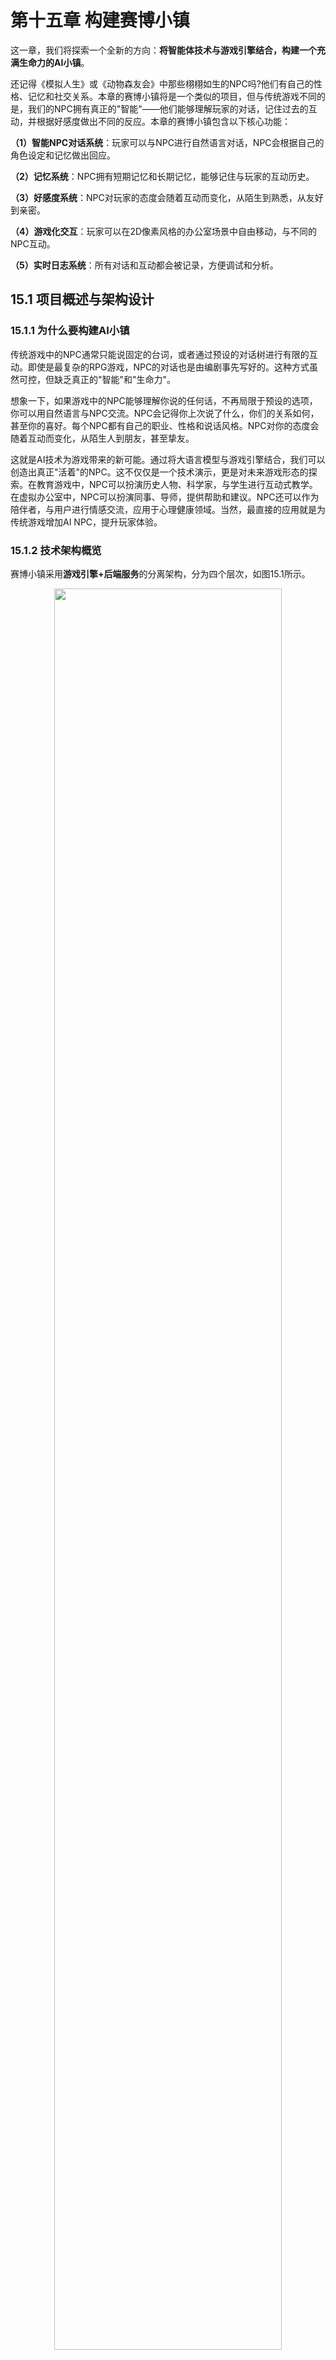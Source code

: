 # 第十五章 构建赛博小镇

这一章，我们将探索一个全新的方向：<strong>将智能体技术与游戏引擎结合，构建一个充满生命力的AI小镇</strong>。

还记得《模拟人生》或《动物森友会》中那些栩栩如生的NPC吗?他们有自己的性格、记忆和社交关系。本章的赛博小镇将是一个类似的项目，但与传统游戏不同的是，我们的NPC拥有真正的"智能"——他们能够理解玩家的对话，记住过去的互动，并根据好感度做出不同的反应。本章的赛博小镇包含以下核心功能：

<strong>（1）智能NPC对话系统</strong>：玩家可以与NPC进行自然语言对话，NPC会根据自己的角色设定和记忆做出回应。

<strong>（2）记忆系统</strong>：NPC拥有短期记忆和长期记忆，能够记住与玩家的互动历史。

<strong>（3）好感度系统</strong>：NPC对玩家的态度会随着互动而变化，从陌生到熟悉，从友好到亲密。

<strong>（4）游戏化交互</strong>：玩家可以在2D像素风格的办公室场景中自由移动，与不同的NPC互动。

<strong>（5）实时日志系统</strong>：所有对话和互动都会被记录，方便调试和分析。

## 15.1 项目概述与架构设计

### 15.1.1 为什么要构建AI小镇

传统游戏中的NPC通常只能说固定的台词，或者通过预设的对话树进行有限的互动。即使是最复杂的RPG游戏，NPC的对话也是由编剧事先写好的。这种方式虽然可控，但缺乏真正的"智能"和"生命力"。

想象一下，如果游戏中的NPC能够理解你说的任何话，不再局限于预设的选项，你可以用自然语言与NPC交流。NPC会记得你上次说了什么，你们的关系如何，甚至你的喜好。每个NPC都有自己的职业、性格和说话风格。NPC对你的态度会随着互动而变化，从陌生人到朋友，甚至挚友。

这就是AI技术为游戏带来的新可能。通过将大语言模型与游戏引擎结合，我们可以创造出真正"活着"的NPC。这不仅仅是一个技术演示，更是对未来游戏形态的探索。在教育游戏中，NPC可以扮演历史人物、科学家，与学生进行互动式教学。在虚拟办公室中，NPC可以扮演同事、导师，提供帮助和建议。NPC还可以作为陪伴者，与用户进行情感交流，应用于心理健康领域。当然，最直接的应用就是为传统游戏增加AI NPC，提升玩家体验。

### 15.1.2 技术架构概览

赛博小镇采用<strong>游戏引擎+后端服务</strong>的分离架构，分为四个层次，如图15.1所示。

<div align="center">
  <img src="https://raw.githubusercontent.com/datawhalechina/Hello-Agents/main/docs/images/15-figures/15-1.png" alt="" width="85%"/>
  <p>图 15.1 赛博小镇技术架构</p>
</div>

前端层使用Godot 4.5游戏引擎，负责游戏渲染、玩家控制、NPC显示和对话UI。Godot是一个开源的2D/3D游戏引擎，非常适合快速开发像素风格的游戏。后端层使用FastAPI框架，负责API路由、NPC状态管理、对话处理和日志记录。FastAPI是一个现代化的Python Web框架，性能优秀且易于开发。智能体层使用我们自己构建的HelloAgents框架，负责NPC智能、记忆管理和好感度计算。每个NPC都是一个SimpleAgent实例，拥有独立的记忆和状态。外部服务层提供LLM能力、向量存储和数据持久化，包括OpenAI API、Qdrant向量数据库和SQLite关系数据库。

数据流转过程如图15.2所示：

<div align="center">
  <img src="https://raw.githubusercontent.com/datawhalechina/Hello-Agents/main/docs/images/15-figures/15-2.png" alt="" width="85%"/>
  <p>图 15.2 数据流转过程</p>
</div>


玩家在Godot中按E键与NPC互动，Godot通过HTTP API发送对话请求到FastAPI后端。后端调用HelloAgents的SimpleAgent处理对话，Agent从记忆系统中检索相关历史，然后调用LLM生成回复。后端更新NPC状态和好感度，记录日志到控制台和文件，最后返回回复给Godot前端。Godot显示NPC回复并更新UI，完成一次完整的交互循环。

项目的结构如下，方便你定位源码:

```
Helloagents-AI-Town/
├── helloagents-ai-town/           # Godot游戏项目
│   ├── project.godot              # Godot项目配置
│   ├── scenes/                    # 游戏场景
│   │   ├── main.tscn              # 主场景(办公室)
│   │   ├── player.tscn            # 玩家角色
│   │   ├── npc.tscn               # NPC角色
│   │   └── dialogue_ui.tscn       # 对话UI
│   ├── scripts/                   # GDScript脚本
│   │   ├── main.gd                # 主场景逻辑
│   │   ├── player.gd              # 玩家控制
│   │   ├── npc.gd                 # NPC行为
│   │   ├── dialogue_ui.gd         # 对话UI逻辑
│   │   ├── api_client.gd          # API客户端
│   │   └── config.gd              # 配置管理
│   └── assets/                    # 游戏资源
│       ├── characters/            # 角色精灵图
│       ├── interiors/             # 室内场景
│       ├── ui/                    # UI素材
│       └── audio/                 # 音效音乐
│
└── backend/                       # Python后端
    ├── main.py                    # FastAPI主程序
    ├── agents.py                  # NPC Agent系统
    ├── relationship_manager.py    # 好感度管理
    ├── state_manager.py           # 状态管理
    ├── logger.py                  # 日志系统
    ├── config.py                  # 配置管理
    ├── models.py                  # 数据模型
    ├── requirements.txt           # Python依赖
    └── .env.example               # 环境变量示例
```

详细的架构设计和数据流转将在后续章节中介绍。

### 15.1.3 快速体验：5分钟运行项目

在深入学习实现细节之前，让我们先把项目跑起来，看看最终的效果。这样你会对整个系统有一个直观的认识。

<strong>环境要求：</strong>

- Godot 4.2或更高版本
- Python 3.10或更高版本
- LLM API密钥(OpenAI、DeepSeek、智谱等)

<strong>获取项目：</strong>

你可以下载`code/chapter15/Helloagents-AI-Town.zip`分发包并解压，或者从GitHub克隆完整仓库。

<strong>启动后端：</strong>

```bash
# 1. 进入backend目录
cd Helloagents-AI-Town/backend

# 2. 安装依赖
pip install -r requirements.txt

# 3. 配置环境变量
cp .env.example .env
# 编辑.env文件，填写你的API密钥

# 4. 启动后端服务
python main.py
```

成功启动后，你会看到如下输出：

```
============================================================
🎮 赛博小镇后端服务启动中...
============================================================
✅ 所有服务已启动!
📡 API地址: http://0.0.0.0:8000
📚 API文档: http://0.0.0.0:8000/docs
============================================================
```

<strong>启动Godot：</strong>

Godot的安装非常简单，Windows提供了直接打开的`.exe`文件，Mac也提供了`.dmg`文件。可直接在官网下载([Windows](https://godotengine.org/download/windows/) / [Mac](https://godotengine.org/download/macos/))

打开Godot引擎，点击"导入"按钮，浏览到`Helloagents-AI-Town/helloagents-ai-town/project.godot`，点击"导入并编辑"。等待Godot导入资源后，按`F5`或点击"运行"按钮启动游戏。

<strong>体验核心功能：</strong>

游戏启动后，你会看到一个像素风格的Datawhale办公室场景，如图15.3所示。

<div align="center">
  <img src="https://raw.githubusercontent.com/datawhalechina/Hello-Agents/main/docs/images/15-figures/15-3.png" alt="" width="85%"/>
  <p>图 15.3 赛博小镇游戏场景</p>
</div>

使用WASD键移动玩家角色，走到NPC附近时，屏幕上会显示"按E键交互"的提示。按下E键后，会弹出对话框，你可以输入任何想说的话，如图15.4所示。

<div align="center">
  <img src="https://raw.githubusercontent.com/datawhalechina/Hello-Agents/main/docs/images/15-figures/15-4.png" alt="" width="85%"/>
  <p>图 15.4 与NPC对话界面</p>
</div>

NPC会根据自己的角色设定(Python工程师、产品经理、UI设计师)和你们的互动历史做出回应。随着对话的进行，NPC对你的好感度会逐渐提升，从"陌生"到"熟悉"，再到"友好"、"亲密"甚至"挚友"。

<strong>好感度系统在后端实现</strong>，每次对话都会根据玩家的消息内容和情感分析来调整好感度值。虽然前端游戏界面中没有直接显示好感度数值，但所有的好感度变化都会被详细记录在后端日志中。你可以在`backend/logs/dialogue_YYYY-MM-DD.log`文件中查看每次对话的好感度变化。日志文件会记录每次对话的详细信息，包括：当前好感度值、检索到的相关记忆、NPC的回复、好感度变化量(+2.0、+3.0等)、变化原因(友好问候、正常交流等)以及情感分析结果(positive、neutral等)。这种设计让开发者可以清晰地追踪NPC与玩家的关系发展，也为后续在前端添加好感度UI提供了数据基础。

所有的对话都会被记录在后端的日志文件中，你可以通过以下命令实时查看：

```bash
# 在backend目录下
python view_logs.py
```

这个简单的体验展示了AI小镇的核心功能。接下来，我们将深入学习如何实现这些功能。




## 15.2 NPC智能体系统

### 15.2.1 基于HelloAgents的SimpleAgent

在赛博小镇中，每个NPC都是一个独立的智能体。我们使用HelloAgents框架中的SimpleAgent来实现NPC的智能。SimpleAgent是一个轻量级的智能体实现，它封装了LLM调用、消息管理和工具调用等核心功能。

回顾一下第七章中我们学习的SimpleAgent，它的核心是一个简单的对话循环：接收用户消息，调用LLM生成回复，返回结果。在赛博小镇中，我们需要为每个NPC创建一个SimpleAgent实例，并为其配置独特的系统提示词，让每个NPC拥有不同的性格和角色设定。

让我们看看如何创建一个NPC Agent。首先，我们需要定义NPC的基本信息，包括ID、名称、职业和性格。然后，我们根据这些信息构建系统提示词，让LLM扮演这个NPC的角色。最后，我们创建SimpleAgent实例，并配置记忆系统。

```python
from hello_agents import SimpleAgent, HelloAgentsLLM
from hello_agents.memory import MemoryManager, WorkingMemory, EpisodicMemory

def create_npc_agent(npc_id: str, name: str, role: str, personality: str):
    """创建NPC Agent"""
    # 构建系统提示词
    system_prompt = f"""你是{name},一位{role}。
你的性格特点:{personality}

你在Datawhale办公室工作,与同事们一起推动开源社区的发展。
请根据你的角色和性格,自然地与玩家对话。
记住你们之前的对话内容,保持对话的连贯性。
"""

    # 创建LLM实例
    llm = HelloAgentsLLM()

    # 创建记忆管理器
    memory_manager = MemoryManager(
        working_memory=WorkingMemory(capacity=10, ttl_minutes=120),
        episodic_memory=EpisodicMemory(
            db_path=f"memory_data/{npc_id}_episodic.db",
            collection_name=f"{npc_id}_memories"
        )
    )

    # 创建Agent
    agent = SimpleAgent(
        name=name,
        llm=llm,
        system_prompt=system_prompt,
        memory_manager=memory_manager
    )

    return agent
```

这段代码展示了如何创建一个NPC Agent。系统提示词定义了NPC的身份和性格，记忆管理器让NPC能够记住与玩家的对话历史。WorkingMemory是短期记忆，容量为10条消息，保留时间为120分钟。EpisodicMemory是长期记忆，使用SQLite数据库和Qdrant向量数据库存储，可以检索相关的历史对话。

NPC Agent的工作流程如图15.5所示：

<div align="center">
  <img src="https://raw.githubusercontent.com/datawhalechina/Hello-Agents/main/docs/images/15-figures/15-5.png" alt="" width="85%"/>
  <p>图 15.5 NPC Agent工作流程</p>
</div>


### 15.2.2 NPC角色设定与Prompt设计

一个好的NPC需要有鲜明的性格和角色设定。在赛博小镇中，我们设计了三个NPC，分别代表不同的职业和性格。

<strong>张三 - Python工程师</strong>

张三是一位资深的Python工程师，负责HelloAgents框架的核心开发。他性格严谨，说话直接，喜欢用技术术语。他对代码质量有很高的要求，经常会分享一些编程技巧和最佳实践。

```python
npc_zhang = {
    "npc_id": "zhang_san",
    "name": "张三",
    "role": "Python工程师",
    "personality": "严谨、专业、喜欢分享技术知识。说话直接,注重代码质量。"
}
```

<strong>李四 - 产品经理</strong>

李四是一位经验丰富的产品经理，负责HelloAgents框架的产品规划和用户体验设计。他性格外向，善于沟通，总是能从用户的角度思考问题。他喜欢讨论产品设计和用户需求，经常会问"为什么"。

```python
npc_li = {
    "npc_id": "li_si",
    "name": "李四",
    "role": "产品经理",
    "personality": "外向、善于沟通、注重用户体验。喜欢从用户角度思考问题。"
}
```

<strong>王五 - UI设计师</strong>

王五是一位富有创意的UI设计师，负责HelloAgents框架的界面设计和视觉呈现。他性格温和，审美独特，对色彩和布局有敏锐的感知。他喜欢讨论设计理念和美学，经常会分享一些设计灵感。

```python
npc_wang = {
    "npc_id": "wang_wu",
    "name": "王五",
    "role": "UI设计师",
    "personality": "温和、富有创意、审美独特。注重视觉呈现和用户体验。"
}
```

这三个NPC的设定各有特色，玩家可以根据自己的兴趣选择与不同的NPC互动。张三可以教你编程技巧，李四可以和你讨论产品设计，王五可以分享设计灵感。

### 15.2.3 记忆系统集成

记忆系统是NPC智能的关键。一个能够记住过去对话的NPC，会让玩家感觉更加真实和有趣。我们采用helloagents的`WorkingMemory`和`EpisodicMemory`构造短期记忆和长期记忆。

短期记忆存储最近的对话内容，容量有限，会随着时间自动清理。它的作用是保持对话的连贯性，让NPC能够理解上下文。比如，当玩家说"它是什么颜色的?"时，NPC需要从短期记忆中找到"它"指的是什么。

长期记忆存储所有的对话历史，使用向量数据库进行语义检索。当玩家提到某个话题时，NPC可以从长期记忆中检索相关的历史对话，回忆起之前讨论过的内容。比如，当玩家说"还记得我们上次讨论的那个项目吗?"，NPC可以从长期记忆中找到相关的对话记录。

记忆系统的架构如图15.6所示：

<div align="center">
  <img src="https://raw.githubusercontent.com/datawhalechina/Hello-Agents/main/docs/images/15-figures/15-6.png" alt="" width="85%"/>
  <p>图 15.6 记忆系统架构</p>
</div>


在实际使用中，Agent会先从短期记忆中获取最近的对话，然后从长期记忆中检索相关的历史对话，将这些信息一起发送给LLM，生成更加准确和个性化的回复。

```python
# Agent处理对话的流程
def process_dialogue(agent, player_message):
    # 1. 从短期记忆获取最近对话
    recent_messages = agent.memory_manager.working_memory.get_recent_messages(5)

    # 2. 从长期记忆检索相关历史
    relevant_memories = agent.memory_manager.episodic_memory.search(
        query=player_message,
        top_k=3
    )

    # 3. 构建上下文
    context = {
        "recent": recent_messages,
        "relevant": relevant_memories
    }

    # 4. 调用Agent生成回复
    reply = agent.run(player_message, context=context)

    # 5. 保存到记忆系统
    agent.memory_manager.add_interaction(player_message, reply)

    return reply
```

这个流程确保了NPC能够记住与玩家的互动历史，并在对话中体现出来。

### 15.2.4 批量对话生成：轻负载模式

在实际运行中，很快就会发现了一个问题：当多个玩家同时与不同的NPC对话时，后端需要并发处理多个LLM请求。每个请求都需要调用API，这不仅增加了成本，还可能因为并发限制导致请求失败或延迟。

为了解决这个问题，我们设计了一个<strong>批量对话生成系统</strong>。核心思想是：将多个NPC的对话请求合并成一次LLM调用，让LLM一次性生成所有NPC的回复。这就像餐厅的"预制菜"一样，提前批量准备好，需要时直接使用，大大降低了成本和延迟。

批量生成的工作流程如图15.7所示：

<div align="center">
  <img src="https://raw.githubusercontent.com/datawhalechina/Hello-Agents/main/docs/images/15-figures/15-7.png" alt="" width="85%"/>
  <p>图 15.7 批量生成vs传统模式</p>
</div>


批量生成器的实现非常巧妙。我们构建一个特殊的提示词，要求LLM一次性生成所有NPC的对话，并以JSON格式返回。这样，一次API调用就能获得所有NPC的回复，成本降低到原来的1/3，延迟也大幅减少。

```python
class NPCBatchGenerator：
    """批量生成NPC对话的生成器"""

    def __init__(self):
        self.llm = HelloAgentsLLM()
        self.npc_configs = NPC_ROLES  # 所有NPC的配置

    def generate_batch_dialogues(self, context: Optional[str] = None) -> Dict[str, str]:
        """批量生成所有NPC的对话

        Args:
            context: 场景上下文(如"上午工作时间"、"午餐时间"等)

        Returns:
            Dict[str, str]: NPC名称到对话内容的映射
        """
        # 构建批量生成提示词
        prompt = self._build_batch_prompt(context)

        # 一次LLM调用生成所有对话
        response = self.llm.invoke([
            {"role": "system", "content": "你是一个游戏NPC对话生成器,擅长创作自然真实的办公室对话。"},
            {"role": "user", "content": prompt}
        ])

        # 解析JSON响应
        dialogues = json.loads(response)
        # 返回格式: {"张三": "...", "李四": "...", "王五": "..."}

        return dialogues

    def _build_batch_prompt(self, context: Optional[str] = None) -> str:
        """构建批量生成提示词"""
        # 根据时间自动推断场景
        if context is None:
            context = self._get_current_context()

        # 构建NPC描述
        npc_descriptions = []
        for name, cfg in self.npc_configs.items():
            desc = f"- {name}({cfg['title']}): 在{cfg['location']}{cfg['activity']},性格{cfg['personality']}"
            npc_descriptions.append(desc)

        npc_desc_text = "\n".join(npc_descriptions)

        prompt = f"""请为Datawhale办公室的3个NPC生成当前的对话或行为描述。

【场景】{context}

【NPC信息】
{npc_desc_text}

【生成要求】
1. 每个NPC生成1句话(20-40字)
2. 内容要符合角色设定、当前活动和场景氛围
3. 可以是自言自语、工作状态描述、或简单的思考
4. 要自然真实,像真实的办公室同事
5. **必须严格按照JSON格式返回**

【输出格式】(严格遵守)
{{"张三": "...", "李四": "...", "王五": "..."}}

【示例输出】
{{"张三": "这个bug真是见鬼了,已经调试两小时了...", "李四": "嗯,这个功能的优先级需要重新评估一下。", "王五": "这杯咖啡的拉花真不错,灵感来了!"}}

请生成(只返回JSON,不要其他内容):
"""
        return prompt
```

这个设计的关键在于提示词的构建。我们明确要求LLM返回JSON格式，并提供了示例输出。LLM会严格按照这个格式生成回复，我们只需要解析JSON就能获得所有NPC的对话。

批量生成还有一个额外的好处：所有NPC的对话是在同一个上下文中生成的，因此它们之间会有一定的关联性。比如，如果张三在调试bug，李四可能会提到要帮忙看看;如果王五在设计界面，张三可能会说等会儿去看看设计稿。这让整个办公室的氛围更加真实和连贯。

当然，批量生成也有一些限制。它更适合生成NPC的"背景对话"或"自言自语"，而不是与玩家的直接互动。对于玩家发起的对话，我们仍然使用单独的Agent来处理，以保证回复的个性化和准确性。批量生成主要用于以下场景：

1. <strong>NPC背景对话</strong>：玩家进入场景时，NPC正在做什么、说什么
2. <strong>定时更新</strong>：每隔一段时间更新NPC的状态和对话
3. <strong>场景氛围</strong>：根据时间(早上、中午、晚上)生成不同的对话
4. <strong>降低成本</strong>：在高并发场景下，使用批量生成降低API调用次数

<strong>混合模式：批量生成+即时响应</strong>

在实际实现中，我们采用了一种混合模式，将批量生成和即时响应结合起来。这个设计非常巧妙，既保证了效率，又保证了交互的质量。

具体来说，系统会在后台定期运行批量生成，为所有NPC生成当前场景下的"背景对话"。这些对话会被缓存起来，当玩家靠近NPC但还没有发起交互时，NPC会显示这些背景对话，比如"正在调试代码..."、"在看产品文档..."等。这让NPC看起来是"活着的"，而不是静止的模型。

但是，当玩家按下E键发起交互时，系统会立即切换到即时响应模式。此时，后端会调用该NPC的专属Agent，根据玩家的具体消息、历史记忆和好感度，生成个性化的回复。这个过程是实时的，确保NPC的回复与玩家的输入高度相关。

```python
# 在main.py中的混合模式实现
@app.post("/dialogue")
async def dialogue(request: DialogueRequest):
    """处理玩家与NPC的对话(即时响应模式)"""
    npc_id = request.npc_id
    player_message = request.player_message
    player_name = request.player_name

    # 获取NPC Agent(每个NPC有独立的Agent)
    agent = npc_agents.get(npc_id)
    if not agent:
        raise HTTPException(status_code=404, detail="NPC not found")

    # 即时生成个性化回复
    # 这里不使用批量生成,而是调用Agent的run方法
    reply = agent.run(player_message)

    # 更新好感度
    affinity_change = relationship_manager.update_affinity(
        npc_id, player_name, player_message, reply
    )

    return {
        "npc_reply": reply,
        "affinity_score": affinity_change["score"],
        "affinity_level": affinity_change["level"]
    }

# 后台任务:定期批量生成背景对话
async def background_dialogue_update():
    """后台任务:每5分钟更新一次NPC背景对话"""
    while True:
        try:
            # 使用批量生成器生成所有NPC的背景对话
            batch_generator = get_batch_generator()
            dialogues = batch_generator.generate_batch_dialogues()

            # 更新到状态管理器
            for npc_name, dialogue in dialogues.items():
                state_manager.update_npc_background_dialogue(npc_name, dialogue)

            print(f"✅ 背景对话更新完成: {len(dialogues)}个NPC")
        except Exception as e:
            print(f"❌ 背景对话更新失败: {e}")

        # 等待5分钟
        await asyncio.sleep(300)
```

这种混合模式的优势非常明显：

1. <strong>降低成本</strong>：背景对话使用批量生成，一次调用生成所有NPC的对话，成本低
2. <strong>保证质量</strong>：玩家交互使用即时响应，每个回复都是个性化的，质量高
3. <strong>提升体验</strong>：NPC始终有"背景对话"，看起来很生动;玩家交互时回复准确，体验好
4. <strong>灵活调整</strong>：可以根据服务器负载动态调整批量生成的频率

通过批量生成和即时响应的结合，我们实现了一个既高效又智能的NPC系统。在正常情况下，玩家感受不到任何差异，但后端的成本和性能得到了显著优化。这个设计思路也可以应用到其他需要大量AI调用的场景中。


## 15.3 好感度系统设计

### 15.3.1 好感度等级划分

在赛博小镇中，NPC对玩家的态度会随着互动而变化。我们设计了一个五级好感度系统，从陌生到挚友，每个等级都有不同的分数范围和对应的行为表现。

好感度系统的核心思想是：通过量化NPC与玩家的关系，让NPC的回复更加真实和有层次感。当玩家刚进入游戏时，所有NPC对玩家都是陌生的态度，回复比较礼貌但疏远。随着对话的进行，如果玩家表现友好，NPC的好感度会逐渐提升，回复也会变得更加亲切和详细。

我们将好感度分为五个等级，每个等级对应一个分数范围，如图15.8所示：

<div align="center">
  <img src="https://raw.githubusercontent.com/datawhalechina/Hello-Agents/main/docs/images/15-figures/15-8.png" alt="" width="85%"/>
  <p>图 15.8 好感度等级划分</p>
</div>

- <strong>陌生(0-20分)</strong>：NPC刚认识玩家，态度礼貌但保持距离。回复简短，不会主动分享个人信息。

- <strong>熟悉(21-40分)</strong>：NPC开始记住玩家，愿意进行简单的交流。回复变得更加自然，偶尔会分享一些工作相关的信息。

- <strong>友好(41-60分)</strong>：NPC把玩家当作朋友，愿意分享更多信息。回复更加详细，会主动询问玩家的情况。

- <strong>亲密(61-80分)</strong>：NPC非常信任玩家，愿意分享私人话题。回复充满热情，会给玩家提供帮助和建议。

- <strong>挚友(81-100分)</strong>：NPC把玩家当作最好的朋友，无话不谈。回复非常亲切，会分享内心的想法和感受。

这个设计让玩家能够清晰地感受到与NPC关系的变化，也为后续的游戏玩法提供了基础。比如，只有达到一定好感度，NPC才会分享某些特殊信息或提供特殊任务。

### 15.3.2 好感度计算逻辑

好感度的计算需要考虑多个因素。我们不能简单地让每次对话都增加固定的分数，这样会让系统显得机械和不真实。一个好的好感度系统应该能够识别玩家的态度，并根据对话内容动态调整分数。

在赛博小镇中，我们使用LLM来分析对话内容，判断玩家的态度是友好、中立还是不友好。然后根据判断结果调整好感度分数。这个过程是自动的，不需要玩家刻意选择选项，让互动更加自然。

好感度计算流程如图15.9所示：

<div align="center">
  <img src="https://raw.githubusercontent.com/datawhalechina/Hello-Agents/main/docs/images/15-figures/15-9.png" alt="" width="85%"/>
  <p>图 15.9 好感度计算流程</p>
</div>


```python
class RelationshipManager:
    """好感度管理器"""

    def __init__(self):
        self.affinity_data = {}  # 存储好感度数据
        self.llm = HelloAgentsLLM()  # 用于分析对话

    def analyze_sentiment(self, player_message: str, npc_reply: str) -> int:
        """分析对话情感,返回好感度变化值"""
        prompt = f"""分析以下对话中玩家的态度:
玩家: {player_message}
NPC: {npc_reply}

请判断玩家的态度是:
1. 友好(+5分): 礼貌、热情、表示感谢或赞同
2. 中立(+2分): 普通的询问或陈述
3. 不友好(-3分): 粗鲁、冷漠、批评或否定

只返回数字,不要其他内容。"""

        response = self.llm.think([{"role": "user", "content": prompt}])
        try:
            score_change = int(response.strip())
            return max(-3, min(5, score_change))  # 限制在-3到5之间
        except:
            return 2  # 默认中立

    def update_affinity(self, npc_id: str, player_name: str,
                       player_message: str, npc_reply: str) -> dict:
        """更新好感度"""
        key = f"{npc_id}_{player_name}"

        # 获取当前好感度
        if key not in self.affinity_data:
            self.affinity_data[key] = {
                "score": 0,
                "level": "陌生",
                "interaction_count": 0
            }

        # 分析对话情感
        score_change = self.analyze_sentiment(player_message, npc_reply)

        # 更新分数
        current_score = self.affinity_data[key]["score"]
        new_score = max(0, min(100, current_score + score_change))

        # 更新等级
        level = self.get_affinity_level(new_score)

        # 更新数据
        self.affinity_data[key].update({
            "score": new_score,
            "level": level,
            "interaction_count": self.affinity_data[key]["interaction_count"] + 1
        })

        return self.affinity_data[key]

    def get_affinity_level(self, score: int) -> str:
        """根据分数获取好感度等级"""
        if score <= 20:
            return "陌生"
        elif score <= 40:
            return "熟悉"
        elif score <= 60:
            return "友好"
        elif score <= 80:
            return "亲密"
        else:
            return "挚友"
```

这个实现使用LLM来分析对话内容，自动判断玩家的态度并调整好感度。这样的设计让好感度系统更加智能和自然，玩家不需要刻意讨好NPC，只需要正常交流即可。

### 15.3.3 好感度影响对话

好感度不仅仅是一个数字，它应该真正影响NPC的行为。在赛博小镇中，我们通过修改NPC的系统提示词，让NPC根据当前的好感度等级调整回复风格。

当好感度较低时，NPC会保持礼貌但疏远的态度。当好感度提升后，NPC会变得更加热情和健谈。这种变化是通过动态调整系统提示词实现的。

```python
def create_npc_agent_with_affinity(npc_id: str, name: str, role: str,
                                   personality: str, affinity_level: str):
    """创建带好感度的NPC Agent"""

    # 根据好感度等级调整提示词
    affinity_prompts = {
        "陌生": "你刚认识这位玩家,保持礼貌但不要过于热情。回复简短专业。",
        "熟悉": "你已经认识这位玩家,可以进行正常的交流。回复自然友好。",
        "友好": "你把这位玩家当作朋友,愿意分享更多信息。回复详细热情。",
        "亲密": "你非常信任这位玩家,可以分享私人话题。回复充满关心。",
        "挚友": "你把这位玩家当作最好的朋友,无话不谈。回复亲切真诚。"
    }

    system_prompt = f"""你是{name},一位{role}。
你的性格特点:{personality}

当前与玩家的关系:{affinity_level}
{affinity_prompts.get(affinity_level, affinity_prompts["陌生"])}

你在Datawhale办公室工作,与同事们一起推动开源社区的发展。
请根据你的角色、性格和与玩家的关系,自然地回复。
"""

    # 创建Agent
    llm = HelloAgentsLLM()
    agent = SimpleAgent(
        name=name,
        llm=llm,
        system_prompt=system_prompt
    )

    return agent
```

这个设计让NPC的行为随着好感度动态变化。玩家可以明显感受到，随着互动的增加，NPC对自己的态度在逐渐改变，这大大增强了游戏的沉浸感和趣味性。


## 15.4 后端服务实现

### 15.4.1 FastAPI应用结构

赛博小镇的后端使用FastAPI框架构建，负责处理Godot前端的请求，调用HelloAgents的NPC Agent，管理NPC状态和好感度，以及记录日志。一个清晰的应用结构能够让代码更易于维护和扩展。

我们的FastAPI应用采用模块化设计，将不同的功能分离到不同的文件中，如图15.10所示:

<div align="center">
  <img src="https://raw.githubusercontent.com/datawhalechina/Hello-Agents/main/docs/images/15-figures/15-10.png" alt="" width="85%"/>
  <p>图 15.10 后端应用结构</p>
</div>


让我们从`main.py`开始，这是FastAPI应用的入口文件：

```python
from fastapi import FastAPI, HTTPException
from fastapi.middleware.cors import CORSMiddleware
from pydantic import BaseModel, Field
from typing import Optional
import uvicorn

from agents import NPCAgentManager
from relationship_manager import RelationshipManager
from state_manager import StateManager
from logger import DialogueLogger
from config import settings

# 创建FastAPI应用
app = FastAPI(
    title="赛博小镇后端服务",
    description="基于HelloAgents的AI NPC对话系统",
    version="1.0.0"
)

# 配置CORS,允许Godot前端访问
app.add_middleware(
    CORSMiddleware,
    allow_origins=["*"],  # 生产环境应该限制具体域名
    allow_credentials=True,
    allow_methods=["*"],
    allow_headers=["*"],
)

# 初始化各个管理器
agent_manager = NPCAgentManager()
relationship_manager = RelationshipManager()
state_manager = StateManager()
dialogue_logger = DialogueLogger()

@app.on_event("startup")
async def startup_event():
    """应用启动时的初始化"""
    print("=" * 60)
    print("🎮 赛博小镇后端服务启动中...")
    print("=" * 60)

    # 初始化NPC Agents
    agent_manager.initialize_npcs()
    print("✅ NPC Agents已初始化")

    # 初始化状态管理器
    state_manager.initialize_npcs()
    print("✅ 状态管理器已初始化")

@app.get("/")
async def root():
    """健康检查"""
    return {
        "status": "running",
        "message": "赛博小镇后端服务正在运行",
        "version": "1.0.0",
        "npcs": state_manager.get_npc_count()
    }

if __name__ == "__main__":
    uvicorn.run(
        app,
        host=settings.HOST,
        port=settings.PORT,
        log_level="info"
    )
```

这个主程序文件定义了FastAPI应用的基本结构，配置了CORS中间件以允许跨域请求，并在启动时初始化各个管理器。接下来我们将实现具体的API路由。

### 15.4.2 API路由设计

赛博小镇的后端需要提供几个核心API端点，用于处理Godot前端的请求。我们将这些路由添加到`main.py`中。

<strong>获取NPC状态</strong>

这个API返回所有NPC的当前状态，包括位置、是否忙碌等信息：

```python
from models import NPCStatusResponse

@app.get("/npcs/status", response_model=NPCStatusResponse)
async def get_npc_status():
    """获取所有NPC的状态"""
    npcs = state_manager.get_all_npc_states()
    return {"npcs": npcs}

@app.get("/npcs/{npc_id}/status")
async def get_single_npc_status(npc_id: str):
    """获取单个NPC的状态"""
    npc = state_manager.get_npc_state(npc_id)
    if not npc:
        raise HTTPException(status_code=404, detail=f"NPC {npc_id} 不存在")
    return npc
```

<strong>对话接口</strong>

这是最核心的API，处理玩家与NPC的对话：

```python
from models import DialogueRequest, DialogueResponse

@app.post("/dialogue", response_model=DialogueResponse)
async def dialogue(request: DialogueRequest):
    """处理玩家与NPC的对话"""
    # 1. 验证NPC是否存在
    if not agent_manager.has_npc(request.npc_id):
        raise HTTPException(status_code=404, detail=f"NPC {request.npc_id} 不存在")

    # 2. 检查NPC是否忙碌
    if state_manager.is_npc_busy(request.npc_id):
        raise HTTPException(status_code=409, detail=f"NPC {request.npc_id} 正在与其他玩家对话")

    # 3. 标记NPC为忙碌状态
    state_manager.set_npc_busy(request.npc_id, True)

    try:
        # 4. 获取当前好感度
        affinity_info = relationship_manager.get_affinity(
            request.npc_id,
            request.player_name
        )

        # 5. 调用Agent生成回复
        agent = agent_manager.get_agent(request.npc_id, affinity_info["level"])
        reply = agent.run(request.player_message)

        # 6. 更新好感度
        new_affinity = relationship_manager.update_affinity(
            request.npc_id,
            request.player_name,
            request.player_message,
            reply
        )

        # 7. 记录日志
        dialogue_logger.log_dialogue(
            npc_id=request.npc_id,
            player_name=request.player_name,
            player_message=request.player_message,
            npc_reply=reply,
            affinity_info=new_affinity
        )

        # 8. 返回回复
        return DialogueResponse(
            npc_reply=reply,
            affinity_level=new_affinity["level"],
            affinity_score=new_affinity["score"]
        )

    except Exception as e:
        dialogue_logger.log_error(f"对话处理失败: {str(e)}")
        raise HTTPException(status_code=500, detail=f"对话处理失败: {str(e)}")

    finally:
        # 9. 释放NPC状态
        state_manager.set_npc_busy(request.npc_id, False)
```

<strong>好感度查询</strong>

这个API允许查询玩家与NPC的好感度：

```python
from models import AffinityInfo

@app.get("/affinity/{npc_id}/{player_name}", response_model=AffinityInfo)
async def get_affinity(npc_id: str, player_name: str):
    """获取玩家与NPC的好感度"""
    if not agent_manager.has_npc(npc_id):
        raise HTTPException(status_code=404, detail=f"NPC {npc_id} 不存在")

    affinity = relationship_manager.get_affinity(npc_id, player_name)
    return affinity
```

API路由的调用流程如图15.11所示：

<div align="center">
  <img src="https://raw.githubusercontent.com/datawhalechina/Hello-Agents/main/docs/images/15-figures/15-11.png" alt="" width="85%"/>
  <p>图 15.11 API调用流程</p>
</div>


### 15.4.3 状态管理与日志系统

<strong>状态管理器</strong>

状态管理器负责跟踪每个NPC的当前状态，包括位置、是否忙碌、当前动作等。这对于防止并发问题很重要,比如避免一个NPC同时与多个玩家对话。

```python
# state_manager.py
from typing import Dict, List, Optional
from datetime import datetime

class StateManager:
    """NPC状态管理器"""

    def __init__(self):
        self.npc_states: Dict[str, dict] = {}

    def initialize_npcs(self):
        """初始化NPC状态"""
        npcs = [
            {
                "npc_id": "zhang_san",
                "name": "张三",
                "role": "Python工程师",
                "position": {"x": 300, "y": 200}
            },
            {
                "npc_id": "li_si",
                "name": "李四",
                "role": "产品经理",
                "position": {"x": 500, "y": 200}
            },
            {
                "npc_id": "wang_wu",
                "name": "王五",
                "role": "UI设计师",
                "position": {"x": 700, "y": 200}
            }
        ]

        for npc in npcs:
            self.npc_states[npc["npc_id"]] = {
                **npc,
                "is_busy": False,
                "current_action": "idle",
                "last_interaction": None
            }

    def get_npc_state(self, npc_id: str) -> Optional[dict]:
        """获取NPC状态"""
        return self.npc_states.get(npc_id)

    def get_all_npc_states(self) -> List[dict]:
        """获取所有NPC状态"""
        return list(self.npc_states.values())

    def is_npc_busy(self, npc_id: str) -> bool:
        """检查NPC是否忙碌"""
        npc = self.npc_states.get(npc_id)
        return npc["is_busy"] if npc else False

    def set_npc_busy(self, npc_id: str, busy: bool):
        """设置NPC忙碌状态"""
        if npc_id in self.npc_states:
            self.npc_states[npc_id]["is_busy"] = busy
            if busy:
                self.npc_states[npc_id]["last_interaction"] = datetime.now().isoformat()

    def get_npc_count(self) -> int:
        """获取NPC数量"""
        return len(self.npc_states)
```

<strong>日志系统</strong>

日志系统实现了双输出：控制台和文件。这样既方便实时查看，又能保存历史记录。

```python
# logger.py
import logging
from datetime import datetime
from pathlib import Path

class DialogueLogger:
    """对话日志记录器"""

    def __init__(self, log_dir: str = "logs"):
        self.log_dir = Path(log_dir)
        self.log_dir.mkdir(exist_ok=True)

        # 创建日志文件名(按日期)
        today = datetime.now().strftime("%Y-%m-%d")
        log_file = self.log_dir / f"dialogue_{today}.log"

        # 配置日志
        self.logger = logging.getLogger("DialogueLogger")
        self.logger.setLevel(logging.INFO)

        # 控制台处理器
        console_handler = logging.StreamHandler()
        console_handler.setLevel(logging.INFO)
        console_formatter = logging.Formatter(
            '%(asctime)s - %(levelname)s - %(message)s',
            datefmt='%H:%M:%S'
        )
        console_handler.setFormatter(console_formatter)

        # 文件处理器
        file_handler = logging.FileHandler(log_file, encoding='utf-8')
        file_handler.setLevel(logging.INFO)
        file_formatter = logging.Formatter(
            '%(asctime)s - %(levelname)s - %(message)s',
            datefmt='%Y-%m-%d %H:%M:%S'
        )
        file_handler.setFormatter(file_formatter)

        # 添加处理器
        self.logger.addHandler(console_handler)
        self.logger.addHandler(file_handler)

    def log_dialogue(self, npc_id: str, player_name: str,
                    player_message: str, npc_reply: str,
                    affinity_info: dict):
        """记录对话"""
        log_message = f"""
{'='*60}
NPC: {npc_id}
玩家: {player_name}
玩家消息: {player_message}
NPC回复: {npc_reply}
好感度: {affinity_info['level']} ({affinity_info['score']}/100)
互动次数: {affinity_info['interaction_count']}
{'='*60}
"""
        self.logger.info(log_message)

    def log_error(self, error_message: str):
        """记录错误"""
        self.logger.error(error_message)
```

这个日志系统会在控制台实时显示对话内容，同时保存到文件中。每天的日志会保存在单独的文件中,方便后续分析。

### 15.4.4 理解Godot的场景系统

在开始构建游戏场景之前，我们需要先理解Godot的核心概念——场景(Scene)和节点(Node)。这是Godot与其他游戏引擎最大的不同之处，也是它最强大的特性之一。

<strong>什么是节点?</strong>

节点是Godot中最基本的构建块。你可以把节点想象成乐高积木，每个节点都有特定的功能。比如，Sprite2D节点用于显示图片，AudioStreamPlayer节点用于播放音频，CharacterBody2D节点用于处理角色的物理移动。Godot提供了上百种不同类型的节点，每种节点都专注于做好一件事。

节点之间可以形成父子关系，构成一个树状结构。父节点可以影响子节点，比如移动父节点会同时移动所有子节点，隐藏父节点会同时隐藏所有子节点。这种层级关系让我们可以轻松地组织和管理复杂的游戏对象。

<strong>什么是场景?</strong>

场景是一组节点的集合，保存在一个.tscn文件中。你可以把场景理解为一个"预制件"。比如，我们可以创建一个"玩家"场景，包含角色的精灵、碰撞体、音效等所有相关节点。然后在游戏中多次使用这个场景，每次使用都会创建一个独立的实例。

场景的强大之处在于它的可复用性和模块化。我们可以在一个场景中实例化另一个场景，形成嵌套结构。比如，主场景可以包含玩家场景、多个NPC场景和UI场景。修改NPC场景会自动影响所有NPC实例，这大大简化了开发和维护。

<strong>一个简单的例子</strong>

让我们用一个简单的例子来理解场景和节点。假设我们要创建一个"玩家"场景：

```
Player (CharacterBody2D)  ← 根节点,负责物理移动
├─ AnimatedSprite2D       ← 子节点,显示角色动画
├─ CollisionShape2D       ← 子节点,定义碰撞形状
└─ Camera2D               ← 子节点,摄像机跟随玩家
```

这个场景包含4个节点，形成树状结构。CharacterBody2D是根节点，其他三个是它的子节点。我们可以给每个节点添加脚本来控制它的行为，也可以给根节点添加脚本来协调所有子节点。

当我们在主场景中实例化这个Player场景时，Godot会创建这整个节点树的一个副本。我们可以创建多个玩家实例，每个实例都是独立的，有自己的位置、状态和行为。

<strong>场景实例化的优势</strong>

在赛博小镇中，我们有三个NPC：张三、李四和王五。如果不使用场景系统，我们需要为每个NPC分别创建节点、设置属性、编写脚本，这会导致大量重复工作。而使用场景系统，我们只需要创建一个通用的NPC场景，然后实例化三次，通过脚本参数设置不同的名称和角色信息即可。

这种设计的好处是：如果我们想给所有NPC添加一个新功能(比如头顶显示对话气泡)，只需要修改NPC场景，所有实例都会自动获得这个功能。

## 15.5 Godot游戏场景构建

<strong>为什么选择Godot作为游戏引擎?</strong>

在众多游戏引擎中，我们选择Godot 4.5作为前端引擎，主要基于以下几个考虑：

（1）Godot在2D游戏开发上有着天然的优势</strong>。赛博小镇是一个俯视角的2D像素风格游戏，Godot的2D引擎非常成熟，提供了TileMap、AnimatedSprite2D、CharacterBody2D等专门为2D游戏设计的节点类型，开发效率远高于Unity等引擎。Godot的场景系统(Scene System)让我们可以将玩家、NPC、UI等元素封装成独立的场景，然后在主场景中实例化，这种组件化的设计非常适合我们的需求。

（2）<strong>Godot是完全开源且免费的</strong>。Godot使用MIT许可证，没有任何版权费用或收入分成，这对于教学项目和开源项目非常友好。你可以自由地修改引擎源码，也可以将游戏商业化而不用担心授权问题。相比之下，Unity虽然功能强大，但在2024年引入了运行时费用政策，引发了开发者社区的广泛争议。

（3）<strong>Godot的学习成本极低</strong>。Godot使用GDScript作为主要脚本语言，这是一种类似Python的动态类型语言，语法简洁易懂，学习曲线非常平缓。对于已经熟悉Python的读者来说，学习GDScript几乎没有门槛——变量声明、函数定义、控制流程等语法都与Python高度相似，你甚至可以在几小时内就上手编写游戏脚本。Godot的节点树结构也非常直观，你可以在编辑器中直观地看到场景的层级关系，这对于初学者非常友好。

（4）<strong>Godot与Python后端的集成非常简单</strong>。Godot内置了HTTPRequest节点，可以轻松地与FastAPI后端进行HTTP通信。我们只需要创建一个API客户端脚本，封装所有的API调用，就可以在游戏中调用后端的AI能力。这种前后端分离的架构让我们可以独立开发和测试游戏逻辑和AI逻辑，大大提高了开发效率。

当然，Godot也有一些局限性。比如，Godot的3D能力相比Unreal Engine和Unity还有差距，如果你要开发大型3D游戏，可能需要考虑其他引擎。但对于2D游戏、独立游戏和教学项目，Godot是一个非常优秀的选择。

### 15.5.1 场景设计与资源组织

理解了Godot的场景系统后，我们来看看赛博小镇的场景设计。整个游戏由四个核心场景组成：Main(主场景)、Player(玩家)、NPC(非玩家角色)和DialogueUI(对话界面)。每个场景都是一个独立的模块，可以单独编辑和测试，然后组合在一起形成完整的游戏。

赛博小镇的场景组织采用了模块化设计。我们首先创建三个基础场景：Player(玩家)、NPC(非玩家角色)和DialogueUI(对话界面)。然后在Main(主场景)中将这些场景实例化并组合起来。特别值得注意的是，三个NPC(张三、李四、王五)都是同一个NPC场景的实例，只是通过脚本参数设置了不同的角色信息。

让我们先看看四个核心场景的结构，如图15.12所示：

<div align="center">
  <img src="https://raw.githubusercontent.com/datawhalechina/Hello-Agents/main/docs/images/15-figures/15-12.png" alt="" width="85%"/>
  <p>图 15.12 赛博小镇的四个核心场景</p>
</div>


这个图展示了四个独立的场景及其内部结构。<strong>场景1(Main)</strong>是主场景，它包含了背景图片(Sprite2D)、玩家实例、NPCs组织节点(下面有三个NPC实例)、对话界面实例、墙体组织节点和背景音乐。注意，这里的Player、NPC_Zhang、NPC_Li、NPC_Wang和DialogueUI都是场景实例，不是普通节点。<strong>场景2(Player)</strong>定义了玩家角色的结构，包含动画、碰撞、摄像机和两个音效节点。<strong>场景3(NPC)</strong>是一个通用模板，张三、李四、王五都是这个场景的实例，包含碰撞、动画、交互区域和两个标签。<strong>场景4(DialogueUI)</strong>是一个CanvasLayer节点，包含Panel和各种UI元素。

场景实例化的过程可以这样理解：我们在Godot编辑器中创建了NPC.tscn这个场景文件，定义了NPC的节点结构。然后在Main场景中，我们三次"实例化"这个NPC场景，创建了三个独立的副本，分别命名为NPC_Zhang、NPC_Li和NPC_Wang。每个副本都有自己的位置和状态，但它们共享相同的节点结构。如果我们修改NPC.tscn，比如给NPC添加一个新的音效节点，那么所有三个实例都会自动获得这个音效。

在Godot中创建这些场景的步骤如下：

1. <strong>创建Player场景</strong>：新建场景，选择CharacterBody2D作为根节点，添加AnimatedSprite2D、CollisionShape2D、Camera2D、InteractSound和RunningSound子节点，保存为Player.tscn。

2. <strong>创建NPC场景</strong>：新建场景，选择CharacterBody2D作为根节点，添加CollisionShape2D、AnimatedSprite2D、InteractionArea(Area2D，下面有CollisionShape2D)、NameLabel和DialogueLabel子节点，保存为NPC.tscn。

3. <strong>创建DialogueUI场景</strong>：新建场景，选择CanvasLayer作为根节点，添加Panel子节点，在Panel下添加NPCName、NPCTitle、DialogueText(RichTextLabel)、PlayerInput(LineEdit)、SendButton和CloseButton，保存为DialogueUI.tscn。

4. <strong>创建Main场景</strong>：新建场景，选择Node2D作为根节点，添加Background(Sprite2D)作为背景图，在Background下添加小鲸鱼装饰，然后实例化Player场景，创建NPCs节点并在其下三次实例化NPC场景，实例化DialogueUI场景，创建Walls节点用于组织墙体碰撞，最后添加AudioStreamPlayer播放背景音乐。

这种场景组织方式的优势在于：每个场景都是独立的，可以单独测试;NPC使用同一个场景的实例，修改一次就能影响所有NPC;场景之间通过信号通信，耦合度低，易于维护和扩展。

### 15.5.2 玩家控制实现

玩家角色是游戏中最重要的元素之一。我们需要实现WASD移动控制、动画切换、碰撞检测、与NPC的交互，以及音效系统。

玩家场景的结构包括：一个CharacterBody2D作为根节点，负责物理移动和碰撞;一个AnimatedSprite2D显示角色动画;一个CollisionShape2D定义碰撞形状;一个Camera2D跟随玩家;两个AudioStreamPlayer分别播放交互音效和走路音效。

玩家控制脚本`player.gd`实现了移动、交互和音效逻辑：

```python
extends CharacterBody2D

# 移动速度
@export var speed: float = 200.0

# 当前可交互的NPC
var nearby_npc: Node = null

# 交互状态(交互时禁用移动)
var is_interacting: bool = false

# 节点引用
@onready var animated_sprite: AnimatedSprite2D = $AnimatedSprite2D
@onready var camera: Camera2D = $Camera2D

# 音效引用
@onready var interact_sound: AudioStreamPlayer = null
@onready var running_sound: AudioStreamPlayer = null

# 走路音效状态
var is_playing_running_sound: bool = false

func _ready():
    # 添加到player组(重要!NPC需要通过这个组来识别玩家)
    add_to_group("player")

    # 获取音效节点(可选,如果不存在也不会报错)
    interact_sound = get_node_or_null("InteractSound")
    running_sound = get_node_or_null("RunningSound")

    # 启用相机
    camera.enabled = true

    # 播放默认动画
    if animated_sprite.sprite_frames != null and animated_sprite.sprite_frames.has_animation("idle"):
        animated_sprite.play("idle")

func _physics_process(_delta: float):
    # 如果正在交互,禁用移动
    if is_interacting:
        velocity = Vector2.ZERO
        move_and_slide()
        # 播放idle动画
        if animated_sprite.sprite_frames != null and animated_sprite.sprite_frames.has_animation("idle"):
            animated_sprite.play("idle")
        # 停止走路音效
        stop_running_sound()
        return

    # 获取输入方向
    var input_direction = Input.get_vector("ui_left", "ui_right", "ui_up", "ui_down")

    # 设置速度
    velocity = input_direction * speed

    # 移动
    move_and_slide()

    # 更新动画和朝向
    update_animation(input_direction)

    # 更新走路音效
    update_running_sound(input_direction)

func update_animation(direction: Vector2):
    """更新角色动画(支持4方向)"""
    if animated_sprite.sprite_frames == null:
        return

    # 根据移动方向播放动画
    if direction.length() > 0:
        # 移动中 - 判断主要方向
        if abs(direction.x) > abs(direction.y):
            # 左右移动
            if direction.x > 0:
                # 向右
                if animated_sprite.sprite_frames.has_animation("walk_right"):
                    animated_sprite.play("walk_right")
                    animated_sprite.flip_h = false
                elif animated_sprite.sprite_frames.has_animation("walk"):
                    animated_sprite.play("walk")
                    animated_sprite.flip_h = false
            else:
                # 向左
                if animated_sprite.sprite_frames.has_animation("walk_left"):
                    animated_sprite.play("walk_left")
                    animated_sprite.flip_h = false
                elif animated_sprite.sprite_frames.has_animation("walk"):
                    animated_sprite.play("walk")
                    animated_sprite.flip_h = true
        else:
            # 上下移动
            if direction.y > 0:
                # 向下
                if animated_sprite.sprite_frames.has_animation("walk_down"):
                    animated_sprite.play("walk_down")
                elif animated_sprite.sprite_frames.has_animation("walk"):
                    animated_sprite.play("walk")
            else:
                # 向上
                if animated_sprite.sprite_frames.has_animation("walk_up"):
                    animated_sprite.play("walk_up")
                elif animated_sprite.sprite_frames.has_animation("walk"):
                    animated_sprite.play("walk")
    else:
        # 静止
        if animated_sprite.sprite_frames.has_animation("idle"):
            animated_sprite.play("idle")

func _input(event: InputEvent):
    # 按E键与NPC交互
    if event is InputEventKey:
        if event.pressed and not event.echo:
            if event.keycode == KEY_E or event.keycode == KEY_ENTER:
                if nearby_npc != null:
                    interact_with_npc()

func interact_with_npc():
    """与附近的NPC交互"""
    if nearby_npc != null:
        # 播放交互音效
        if interact_sound:
            interact_sound.play()

        # 发送信号给对话系统
        get_tree().call_group("dialogue_system", "start_dialogue", nearby_npc.npc_name)

func set_nearby_npc(npc: Node):
    """设置附近的NPC"""
    nearby_npc = npc

func set_interacting(interacting: bool):
    """设置交互状态"""
    is_interacting = interacting
    if interacting:
        # 停止走路音效
        stop_running_sound()

func update_running_sound(direction: Vector2):
    """更新走路音效"""
    if running_sound == null:
        return

    # 如果正在移动
    if direction.length() > 0:
        # 如果音效还没播放,开始播放
        if not is_playing_running_sound:
            running_sound.play()
            is_playing_running_sound = true
    else:
        # 如果停止移动,停止音效
        stop_running_sound()

func stop_running_sound():
    """停止走路音效"""
    if running_sound and is_playing_running_sound:
        running_sound.stop()
        is_playing_running_sound = false
```

这个脚本实现了完整的玩家控制。玩家使用WASD键(或方向键)移动，角色会根据移动方向播放相应的4方向动画(walk_up/down/left/right)。当玩家靠近NPC时，NPC会调用`set_nearby_npc()`设置自己为可交互对象，玩家按E键即可触发交互。交互时会播放音效，并通过`call_group()`通知对话系统开始对话。对话期间，`set_interacting(true)`会禁用玩家移动，对话结束后恢复移动。走路音效会在玩家移动时自动播放，停止时自动停止。

### 15.5.3 NPC行为与交互

NPC需要实现三个核心功能：在场景中随机巡逻游走、响应玩家的交互、显示对话气泡。我们使用Area2D来检测玩家是否靠近NPC，当玩家进入交互范围时通知玩家，玩家按E键即可开始对话。

NPC场景的结构包括：CharacterBody2D作为根节点;CollisionShape2D定义NPC的碰撞形状;AnimatedSprite2D显示NPC动画;InteractionArea(Area2D)检测玩家进入交互范围，下面有CollisionShape2D定义交互范围;NameLabel显示NPC名字;DialogueLabel显示对话气泡。

NPC脚本`npc.gd`实现了巡逻、交互和对话气泡逻辑：

```python
extends CharacterBody2D

# NPC信息
@export var npc_name: String = "张三"
@export var npc_title: String = "Python工程师"

# NPC外观配置
@export var sprite_frames: SpriteFrames = null  # 自定义精灵帧资源

# NPC移动配置
@export var move_speed: float = 50.0  # 移动速度
@export var wander_enabled: bool = true  # 是否启用巡逻
@export var wander_range: float = 200.0  # 巡逻范围
@export var wander_interval_min: float = 3.0  # 最小巡逻间隔(秒)
@export var wander_interval_max: float = 8.0  # 最大巡逻间隔(秒)

# 当前对话内容(从后端获取)
var current_dialogue: String = ""

# 节点引用
@onready var animated_sprite: AnimatedSprite2D = $AnimatedSprite2D
@onready var interaction_area: Area2D = $InteractionArea
@onready var name_label: Label = $NameLabel
@onready var dialogue_label: Label = $DialogueLabel

# 玩家引用
var player: Node = null

# 巡逻相关变量
var wander_target: Vector2 = Vector2.ZERO  # 巡逻目标位置
var wander_timer: float = 0.0  # 巡逻计时器
var is_wandering: bool = false  # 是否正在巡逻
var is_interacting: bool = false  # 是否正在与玩家交互
var spawn_position: Vector2 = Vector2.ZERO  # 出生位置

func _ready():
    # 添加到npcs组
    add_to_group("npcs")

    # 设置NPC名字
    name_label.text = npc_name

    # 连接交互区域信号
    interaction_area.body_entered.connect(_on_body_entered)
    interaction_area.body_exited.connect(_on_body_exited)

    # 初始化对话标签
    dialogue_label.text = ""
    dialogue_label.visible = false

    # 设置自定义精灵帧(如果有)
    if sprite_frames != null:
        animated_sprite.sprite_frames = sprite_frames

    # 播放默认动画
    if animated_sprite.sprite_frames != null and animated_sprite.sprite_frames.has_animation("idle"):
        animated_sprite.play("idle")

    # 记录出生位置
    spawn_position = global_position

    # 初始化巡逻计时器
    if wander_enabled:
        wander_timer = randf_range(wander_interval_min, wander_interval_max)
        choose_new_wander_target()

func _on_body_entered(body: Node2D):
    """玩家进入交互范围"""
    if body.is_in_group("player"):
        player = body

        if player.has_method("set_nearby_npc"):
            player.set_nearby_npc(self)

func _on_body_exited(body: Node2D):
    """玩家离开交互范围"""
    if body.is_in_group("player"):
        if player != null and player.has_method("set_nearby_npc"):
            player.set_nearby_npc(null)
        player = null

func update_dialogue(dialogue: String):
    """更新NPC对话内容"""
    current_dialogue = dialogue
    dialogue_label.text = dialogue
    dialogue_label.visible = true

    # 10秒后隐藏对话
    await get_tree().create_timer(10.0).timeout
    dialogue_label.visible = false

func _physics_process(delta: float):
    """物理更新 - 处理移动"""
    # 如果正在与玩家交互,停止移动
    if is_interacting:
        velocity = Vector2.ZERO
        move_and_slide()
        # 播放idle动画
        if animated_sprite.sprite_frames != null and animated_sprite.sprite_frames.has_animation("idle"):
            animated_sprite.play("idle")
        return

    # 如果未启用巡逻,不移动
    if not wander_enabled:
        return

    # 更新巡逻计时器
    wander_timer -= delta

    # 如果计时器结束,选择新目标并开始移动
    if wander_timer <= 0:
        choose_new_wander_target()
        wander_timer = randf_range(wander_interval_min, wander_interval_max)

    # 如果正在巡逻,移动到目标
    if is_wandering:
        # 检查是否到达目标
        if global_position.distance_to(wander_target) < 10:
            # 到达目标,停止移动
            is_wandering = false
            velocity = Vector2.ZERO
            move_and_slide()
            # 播放idle动画
            if animated_sprite.sprite_frames != null and animated_sprite.sprite_frames.has_animation("idle"):
                animated_sprite.play("idle")
        else:
            # 继续移动到目标
            var direction = (wander_target - global_position).normalized()
            velocity = direction * move_speed
            move_and_slide()
            # 更新动画
            update_animation(direction)
    else:
        # 停止移动
        velocity = Vector2.ZERO
        move_and_slide()
        # 播放idle动画
        if animated_sprite.sprite_frames != null and animated_sprite.sprite_frames.has_animation("idle"):
            animated_sprite.play("idle")

func choose_new_wander_target():
    """选择新的巡逻目标"""
    # 在出生位置附近随机选择一个点
    var offset = Vector2(
        randf_range(-wander_range, wander_range),
        randf_range(-wander_range, wander_range)
    )
    wander_target = spawn_position + offset
    is_wandering = true

func update_animation(direction: Vector2):
    """更新动画"""
    if animated_sprite.sprite_frames == null:
        return

    if direction.length() > 0:
        # 移动动画
        if abs(direction.x) > abs(direction.y):
            # 左右移动
            if direction.x > 0:
                if animated_sprite.sprite_frames.has_animation("walk_right"):
                    animated_sprite.play("walk_right")
                elif animated_sprite.sprite_frames.has_animation("walk"):
                    animated_sprite.play("walk")
                    animated_sprite.flip_h = false
            else:
                if animated_sprite.sprite_frames.has_animation("walk_left"):
                    animated_sprite.play("walk_left")
                elif animated_sprite.sprite_frames.has_animation("walk"):
                    animated_sprite.play("walk")
                    animated_sprite.flip_h = true
        else:
            # 上下移动
            if direction.y > 0:
                if animated_sprite.sprite_frames.has_animation("walk_down"):
                    animated_sprite.play("walk_down")
                elif animated_sprite.sprite_frames.has_animation("walk"):
                    animated_sprite.play("walk")
            else:
                if animated_sprite.sprite_frames.has_animation("walk_up"):
                    animated_sprite.play("walk_up")
                elif animated_sprite.sprite_frames.has_animation("walk"):
                    animated_sprite.play("walk")
    else:
        # 静止动画
        if animated_sprite.sprite_frames.has_animation("idle"):
            animated_sprite.play("idle")

func set_interacting(interacting: bool):
    """设置交互状态"""
    is_interacting = interacting
```

这个脚本实现了NPC的完整行为。NPC会在出生位置附近的`wander_range`范围内随机巡逻，每隔`wander_interval_min`到`wander_interval_max`秒选择一个新的目标点并移动过去。移动时会播放4方向动画(walk_up/down/left/right)，到达目标后停止并播放idle动画。当玩家进入InteractionArea时，NPC会调用玩家的`set_nearby_npc(self)`方法，将自己设置为可交互对象。玩家按E键后，对话系统会调用NPC的`set_interacting(true)`方法，NPC停止移动。对话结束后调用`set_interacting(false)`，NPC恢复巡逻。主场景会定时调用`update_dialogue()`方法更新NPC的对话气泡，显示NPC之间的自主对话内容。


## 15.6 前后端通信实现

### 15.6.1 API客户端封装

Godot前端需要与FastAPI后端进行HTTP通信。我们创建一个API客户端脚本`api_client.gd`，封装所有的API调用，并将其设置为AutoLoad(自动加载)单例，让其他脚本可以方便地使用。

API客户端使用Godot的HTTPRequest节点来发送HTTP请求。HTTPRequest是一个异步节点，发送请求后不会阻塞游戏，而是通过信号通知请求完成。这样可以保证游戏的流畅性，即使网络延迟较高也不会卡顿。我们使用信号机制来通知其他脚本API响应，而不是使用await，这样可以让多个脚本同时监听同一个API响应。

```python
# api_client.gd
extends Node

# 信号定义
signal chat_response_received(npc_name: String, message: String)
signal chat_error(error_message: String)
signal npc_status_received(dialogues: Dictionary)
signal npc_list_received(npcs: Array)

# HTTP请求节点
var http_chat: HTTPRequest
var http_status: HTTPRequest
var http_npcs: HTTPRequest

func _ready():
    # 创建HTTP请求节点
    http_chat = HTTPRequest.new()
    http_status = HTTPRequest.new()
    http_npcs = HTTPRequest.new()

    add_child(http_chat)
    add_child(http_status)
    add_child(http_npcs)

    # 连接信号
    http_chat.request_completed.connect(_on_chat_request_completed)
    http_status.request_completed.connect(_on_status_request_completed)
    http_npcs.request_completed.connect(_on_npcs_request_completed)

# ==================== 对话API ====================
func send_chat(npc_name: String, message: String) -> void:
    """发送对话请求"""
    var data = {
        "npc_name": npc_name,
        "message": message
    }

    var json_string = JSON.stringify(data)
    var headers = ["Content-Type: application/json"]

    var error = http_chat.request(
        Config.API_CHAT,
        headers,
        HTTPClient.METHOD_POST,
        json_string
    )

    if error != OK:
        print("[ERROR] 发送对话请求失败: ", error)
        chat_error.emit("网络请求失败")

func _on_chat_request_completed(_result: int, response_code: int, _headers: PackedStringArray, body: PackedByteArray) -> void:
    """处理对话响应"""
    if response_code != 200:
        print("[ERROR] 对话请求失败: HTTP ", response_code)
        chat_error.emit("服务器错误: " + str(response_code))
        return

    var json = JSON.new()
    var parse_result = json.parse(body.get_string_from_utf8())

    if parse_result != OK:
        print("[ERROR] 解析响应失败")
        chat_error.emit("响应解析失败")
        return

    var response = json.data

    if response.has("success") and response["success"]:
        var npc_name = response["npc_name"]
        var msg = response["message"]
        print("[INFO] 收到NPC回复: ", npc_name, " -> ", msg)
        chat_response_received.emit(npc_name, msg)
    else:
        chat_error.emit("对话失败")

# ==================== NPC状态API ====================
func get_npc_status() -> void:
    """获取NPC状态"""
    # 检查是否正在处理请求
    if http_status.get_http_client_status() != HTTPClient.STATUS_DISCONNECTED:
        print("[WARN] NPC状态请求正在处理中,跳过本次请求")
        return

    var error = http_status.request(Config.API_NPC_STATUS)

    if error != OK:
        print("[ERROR] 获取NPC状态失败: ", error)

func _on_status_request_completed(_result: int, response_code: int, _headers: PackedStringArray, body: PackedByteArray) -> void:
    """处理NPC状态响应"""
    if response_code != 200:
        print("[ERROR] NPC状态请求失败: HTTP ", response_code)
        return

    var json = JSON.new()
    var parse_result = json.parse(body.get_string_from_utf8())

    if parse_result != OK:
        print("[ERROR] 解析NPC状态失败")
        return

    var response = json.data

    if response.has("dialogues"):
        var dialogues = response["dialogues"]
        print("[INFO] 收到NPC状态更新: ", dialogues.size(), "个NPC")
        npc_status_received.emit(dialogues)

# ==================== NPC列表API ====================
func get_npc_list() -> void:
    """获取NPC列表"""
    var error = http_npcs.request(Config.API_NPCS)

    if error != OK:
        print("[ERROR] 获取NPC列表失败: ", error)

func _on_npcs_request_completed(_result: int, response_code: int, _headers: PackedStringArray, body: PackedByteArray) -> void:
    """处理NPC列表响应"""
    if response_code != 200:
        print("[ERROR] NPC列表请求失败: HTTP ", response_code)
        return

    var json = JSON.new()
    var parse_result = json.parse(body.get_string_from_utf8())

    if parse_result != OK:
        print("[ERROR] 解析NPC列表失败")
        return

    var response = json.data

    if response.has("npcs"):
        var npcs = response["npcs"]
        print("[INFO] 收到NPC列表: ", npcs.size(), "个NPC")
        npc_list_received.emit(npcs)
```

这个API客户端封装了三个核心功能：发送对话请求(`send_chat`)、获取NPC状态(`get_npc_status`)和获取NPC列表(`get_npc_list`)。所有的HTTP请求都是异步的，通过信号通知响应结果。我们为每个API创建了独立的HTTPRequest节点，这样可以同时发送多个请求而不会互相干扰。API的URL从Config单例中获取，方便统一管理。对话系统监听`chat_response_received`信号来接收NPC回复，主场景监听`npc_status_received`信号来更新NPC对话气泡。

### 15.6.2 对话UI实现

对话UI是玩家与NPC交互的界面。我们需要设计一个简洁美观的对话框，包含NPC名称、职位、对话内容显示、输入框和按钮。

对话UI的结构如图15.13所示：

<div align="center">
  <img src="https://raw.githubusercontent.com/datawhalechina/Hello-Agents/main/docs/images/15-figures/15-13.png" alt="" width="85%"/>
  <p>图 15.13 对话UI结构</p>
</div>


对话UI的设计非常简洁。DialogueUI是一个CanvasLayer节点，这意味着它会始终显示在游戏画面的最上层，不会被其他游戏对象遮挡。Panel是对话框的背景，锚定在屏幕底部。Panel下直接放置了6个UI元素：NPCName显示NPC的名字，NPCTitle显示职位，DialogueText使用RichTextLabel显示对话内容(支持富文本格式)，PlayerInput是一个LineEdit用于玩家输入，SendButton和CloseButton分别用于发送消息和关闭对话框。

对话UI脚本`dialogue_ui.gd`实现了对话界面的逻辑：

```python
# dialogue_ui.gd
extends CanvasLayer

# UI节点引用
@onready var panel = $Panel
@onready var npc_name_label = $Panel/NPCName
@onready var npc_title_label = $Panel/NPCTitle
@onready var dialogue_text = $Panel/DialogueText
@onready var input_field = $Panel/PlayerInput
@onready var send_button = $Panel/SendButton
@onready var close_button = $Panel/CloseButton

# API客户端
var api_client: Node = null

# 当前对话的NPC
var current_npc_name: String = ""

func _ready():
    # 初始化时隐藏对话框
    visible = false

    # 连接按钮信号
    send_button.pressed.connect(_on_send_button_pressed)
    close_button.pressed.connect(_on_close_button_pressed)
    input_field.text_submitted.connect(_on_text_submitted)

    # 获取API客户端
    api_client = get_node_or_null("/root/APIClient")

func start_dialogue(npc_name: String):
    """开始与NPC对话"""
    current_npc_name = npc_name

    # 设置NPC信息
    npc_name_label.text = npc_name
    npc_title_label.text = get_npc_title(npc_name)

    # 清空对话内容
    dialogue_text.clear()
    dialogue_text.append_text("[color=gray]与 " + npc_name + " 的对话开始...[/color]\n")

    # 清空输入框
    input_field.text = ""

    # 显示对话框
    show_dialogue()

    # 聚焦输入框
    input_field.grab_focus()

func show_dialogue():
    """显示对话框"""
    visible = true

    # 通知玩家进入交互状态(禁用移动)
    var player = get_tree().get_first_node_in_group("player")
    if player and player.has_method("set_interacting"):
        player.set_interacting(true)

func hide_dialogue():
    """隐藏对话框"""
    visible = false
    current_npc_name = ""

    # 通知玩家退出交互状态(启用移动)
    var player = get_tree().get_first_node_in_group("player")
    if player and player.has_method("set_interacting"):
        player.set_interacting(false)

func _on_send_button_pressed():
    """发送按钮点击"""
    send_message()

func _on_close_button_pressed():
    """关闭按钮点击"""
    hide_dialogue()

func _on_text_submitted(_text: String):
    """输入框回车"""
    send_message()

func send_message():
    """发送消息"""
    var message = input_field.text.strip_edges()

    if message.is_empty():
        return

    if current_npc_name.is_empty():
        return

    # 显示玩家消息
    dialogue_text.append_text("\n[color=cyan]玩家:[/color] " + message + "\n")

    # 清空输入框
    input_field.text = ""

    # 禁用输入
    input_field.editable = false
    send_button.disabled = true

    # 发送API请求
    if api_client:
        api_client.send_chat_request(current_npc_name, message)

func on_chat_response_received(npc_name: String, response: String):
    """收到NPC回复"""
    if npc_name == current_npc_name:
        # 显示NPC回复
        dialogue_text.append_text("[color=yellow]" + npc_name + ":[/color] " + response + "\n")

        # 启用输入
        input_field.editable = true
        send_button.disabled = false
        input_field.grab_focus()

func get_npc_title(npc_name: String) -> String:
    """获取NPC职位"""
    var titles = {
        "张三": "Python工程师",
        "李四": "产品经理",
        "王五": "UI设计师"
    }
    return titles.get(npc_name, "")
```

这个对话UI实现了完整的对话功能。玩家可以输入消息并发送，UI使用RichTextLabel的append_text方法显示对话内容，支持富文本格式(颜色、粗体等)。所有的API调用都是异步的，在等待响应时会禁用输入框，防止重复发送。对话框显示时会通知玩家进入交互状态，禁用移动，关闭时恢复移动。

### 15.6.3 主场景整合

最后，我们需要在主场景中整合所有的功能：玩家控制、NPC交互、对话UI和NPC状态更新。主场景脚本`main.gd`负责协调这些组件，并定时从后端获取NPC状态，更新NPC的对话气泡。

```python
# main.gd
extends Node2D

# NPC节点引用
@onready var npc_zhang: Node2D = $NPCs/NPC_Zhang
@onready var npc_li: Node2D = $NPCs/NPC_Li
@onready var npc_wang: Node2D = $NPCs/NPC_Wang

# API客户端
var api_client: Node = null

# NPC状态更新计时器
var status_update_timer: float = 0.0

func _ready():
    print("[INFO] 主场景初始化")

    # 获取API客户端
    api_client = get_node_or_null("/root/APIClient")
    if api_client:
        api_client.npc_status_received.connect(_on_npc_status_received)

        # 立即获取一次NPC状态
        api_client.get_npc_status()
    else:
        print("[ERROR] API客户端未找到")

func _process(delta: float):
    # 定时更新NPC状态
    status_update_timer += delta
    if status_update_timer >= Config.NPC_STATUS_UPDATE_INTERVAL:
        status_update_timer = 0.0
        if api_client:
            api_client.get_npc_status()

func _on_npc_status_received(dialogues: Dictionary):
    """收到NPC状态更新"""
    print("[INFO] 更新NPC状态: ", dialogues)

    # 更新各个NPC的对话
    for npc_name in dialogues:
        var dialogue = dialogues[npc_name]
        update_npc_dialogue(npc_name, dialogue)

func update_npc_dialogue(npc_name: String, dialogue: String):
    """更新指定NPC的对话"""
    var npc_node = get_npc_node(npc_name)
    if npc_node and npc_node.has_method("update_dialogue"):
        npc_node.update_dialogue(dialogue)

func get_npc_node(npc_name: String) -> Node2D:
    """根据名字获取NPC节点"""
    match npc_name:
        "张三":
            return npc_zhang
        "李四":
            return npc_li
        "王五":
            return npc_wang
        _:
            return null
```

主场景脚本的核心功能是定时从后端获取NPC状态。在`_ready()`中，我们获取APIClient单例的引用，并连接`npc_status_received`信号。然后立即调用`get_npc_status()`获取一次NPC状态。在`_process()`中，我们使用计时器每隔`Config.NPC_STATUS_UPDATE_INTERVAL`秒(默认30秒)调用一次`get_npc_status()`。当收到NPC状态更新时，`_on_npc_status_received()`回调函数会遍历所有NPC，调用它们的`update_dialogue()`方法更新对话气泡。这样，即使玩家不与NPC交互，也能看到NPC之间的自主对话。

整个前后端通信流程如图15.14所示：

<div align="center">
  <img src="https://raw.githubusercontent.com/datawhalechina/Hello-Agents/main/docs/images/15-figures/15-14.png" alt="" width="85%"/>
  <p>图 15.14 前后端通信完整流程</p>
</div>


至此，前后端通信的所有功能都已实现。玩家可以在游戏中自由移动，与NPC互动，进行自然语言对话。同时，主场景会定时从后端获取NPC状态，更新NPC的对话气泡，展示NPC之间的自主对话。整个系统使用信号机制进行通信，各个组件之间松耦合，易于维护和扩展。


## 15.7 总结与展望

### 15.7.1 本章回顾

在本章中，我们完成了一个完整的AI小镇项目——赛博小镇。这个项目将HelloAgents框架与Godot游戏引擎结合，创造出了一个充满生命力的虚拟世界。让我们回顾一下我们学到的核心内容。

<strong>技术架构设计</strong>

我们采用了游戏引擎+后端服务的分离架构，将前端渲染、后端逻辑和AI智能分离到不同的层次。Godot负责游戏画面和玩家交互，FastAPI负责API服务和状态管理，HelloAgents负责NPC智能和记忆系统。这种分层设计让每个部分都可以独立开发和测试，也为后续的扩展提供了良好的基础。

<strong>NPC智能体系统</strong>

我们使用HelloAgents的SimpleAgent为每个NPC创建了独立的智能体。每个NPC都有自己的角色设定、性格特点和记忆系统。通过精心设计的系统提示词，我们让张三成为了一位严谨的Python工程师，李四成为了一位善于沟通的产品经理，王五成为了一位富有创意的UI设计师。这些NPC不仅能够理解玩家的对话，还能根据自己的角色特点做出相应的回复。

<strong>记忆与好感度系统</strong>

我们实现了两层记忆系统：短期记忆保持对话的连贯性，长期记忆存储所有的互动历史。通过向量数据库的语义检索，NPC可以回忆起之前讨论过的话题。好感度系统让NPC对玩家的态度随着互动而变化，从陌生到挚友，每个等级都有不同的行为表现。这些设计让NPC显得更加真实和有趣。

<strong>游戏场景构建</strong>

我们使用Godot创建了一个像素风格的办公室场景，实现了玩家控制、NPC游走、交互检测和对话UI。通过场景系统的模块化设计，我们可以轻松地添加新的NPC、新的场景和新的功能。GDScript的简洁语法让游戏逻辑的实现变得直观和高效。

<strong>前后端通信</strong>

我们使用HTTP REST API实现了Godot前端与FastAPI后端的通信。通过异步请求和信号系统，我们保证了游戏的流畅性，即使网络延迟较高也不会影响玩家体验。API客户端的封装让其他脚本可以方便地调用后端服务，对话UI的实现让玩家可以自然地与NPC交流。

整个项目的技术栈如图15.15所示：

<div align="center">
  <img src="https://raw.githubusercontent.com/datawhalechina/Hello-Agents/main/docs/images/15-figures/15-15.png" alt="" width="85%"/>
  <p>图 15.15 赛博小镇技术栈</p>
</div>


### 15.7.2 扩展方向

赛博小镇只是一个起点，还有很多可以扩展的方向。这些扩展不仅能够增强游戏的趣味性，也能探索AI技术在游戏中的更多可能性。

<strong>（1）多人在线支持</strong>

目前的赛博小镇是单人游戏，但我们可以将其扩展为多人在线游戏。多个玩家可以同时进入同一个办公室，与NPC和其他玩家互动。这需要引入WebSocket进行实时通信，以及数据库来持久化玩家数据和NPC状态。NPC可以记住与不同玩家的互动，对每个玩家保持独立的好感度。

<strong>（2）任务系统</strong>

我们可以为NPC设计任务系统。当玩家与NPC的好感度达到一定程度时，NPC会提供特殊任务。比如张三可能会请玩家帮忙调试一段代码，李四可能会请玩家收集用户反馈，王五可能会请玩家评价设计方案。完成任务可以获得奖励，也能进一步提升好感度。

<strong>（3）NPC之间的互动</strong>

目前NPC只与玩家互动，但我们可以让NPC之间也能互动。张三可以和李四讨论产品需求，李四可以和王五讨论界面设计，王五可以和张三讨论技术实现。这些互动可以在后台自动进行，玩家可以观察到NPC之间的对话，让整个世界显得更加生动。

<strong>（4）情感系统</strong>

除了好感度，我们还可以为NPC添加更复杂的情感系统。NPC可以有开心、难过、生气、兴奋等不同的情绪状态，这些情绪会影响NPC的回复风格和行为。比如当NPC心情好的时候，会更愿意分享信息;当NPC心情不好的时候，可能会比较冷淡。

<strong>（5）动态事件系统</strong>

我们可以设计一些动态事件，让游戏世界更加丰富。比如定期举办团队会议，所有NPC和玩家聚在一起讨论项目进展;或者举办生日派对，庆祝某个NPC的生日;或者突发紧急任务，需要大家协作完成。这些事件可以增加游戏的变化性和趣味性。

<strong>（6）更大的世界</strong>

目前的赛博小镇只有一个办公室场景，但我们可以扩展到更大的世界。可以添加咖啡厅、图书馆、公园等不同的场景，每个场景有不同的NPC和互动方式。玩家可以在不同场景之间移动，探索更广阔的虚拟世界。

<strong>（7）个性化学习</strong>

NPC可以学习每个玩家的偏好和习惯。比如如果玩家经常和张三讨论Python，NPC会记住玩家对编程感兴趣，以后会主动分享相关的内容。如果玩家喜欢在晚上玩游戏，NPC会记住这个时间习惯，在晚上更加活跃。

### 15.7.3 思考与展望

赛博小镇展示了AI技术在游戏中的巨大潜力。传统游戏中的NPC受限于预设的对话树和脚本，而AI NPC可以理解和生成自然语言，与玩家进行真正的对话。这不仅提升了游戏的沉浸感，也为游戏设计带来了新的可能性。

但AI NPC也面临一些挑战。首先是成本问题，每次对话都需要调用LLM API，这会产生一定的费用。对于大型多人在线游戏，这个成本可能会很高。其次是延迟问题，LLM的推理需要时间，如果网络延迟较高，玩家可能需要等待几秒才能看到NPC的回复。最后是内容控制问题，LLM生成的内容可能不完全可控，需要设计好的提示词和内容过滤机制。

尽管有这些挑战，AI NPC的未来仍然充满希望。随着LLM技术的发展，推理速度会越来越快，成本会越来越低。本地化的小型LLM也在快速发展，未来可能可以在玩家的设备上直接运行，完全不需要网络请求。AI技术与游戏的结合，将为玩家带来前所未有的体验。

在本项目中，我们从零开始构建了HelloAgents框架，并用它实现了多个实用的应用。这些项目展示了智能体技术的强大能力和广阔前景。希望通过这本教程，你不仅学会了如何使用现有的智能体框架，更重要的是理解了智能体的核心原理，能够根据自己的需求设计和实现智能体系统。

智能体技术正在快速发展，新的模型、新的框架、新的应用不断涌现。但无论技术如何变化，核心的思想是不变的:让AI能够感知环境、做出决策、执行任务，并从经验中学习。掌握了这些核心思想，你就能够跟上技术的发展，创造出更加智能和有用的应用。

最后，感谢你完整阅读了本项目。希望你在学习的过程中有所收获，也希望你能够将所学应用到实际项目中，创造出令人惊叹的智能体应用。AI的未来充满无限可能，让我们一起探索和创造!

在第五部分的毕业设计章节，我们将会学习如何用单智能体和多智能体构造通用智能体，这将是你的创作时间，敬请期待！

---

<div align="center">
  <strong>第十五章 完</strong>
</div>
